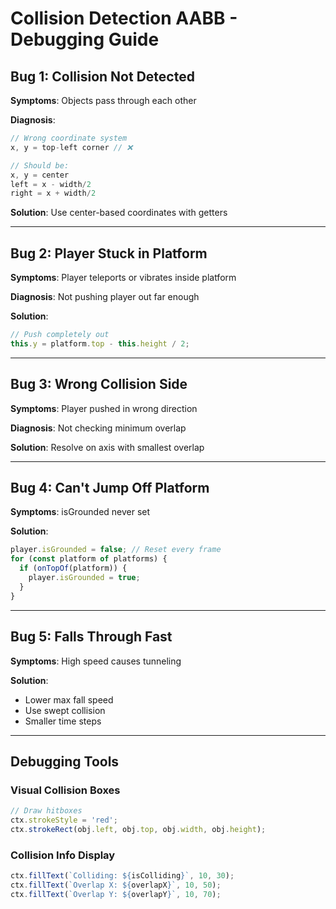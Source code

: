 # Collision Detection AABB - Debugging Guide

## Bug 1: Collision Not Detected

**Symptoms**: Objects pass through each other

**Diagnosis**:
```typescript
// Wrong coordinate system
x, y = top-left corner // ❌

// Should be:
x, y = center
left = x - width/2
right = x + width/2
```

**Solution**: Use center-based coordinates with getters

---

## Bug 2: Player Stuck in Platform

**Symptoms**: Player teleports or vibrates inside platform

**Diagnosis**: Not pushing player out far enough

**Solution**:
```typescript
// Push completely out
this.y = platform.top - this.height / 2;
```

---

## Bug 3: Wrong Collision Side

**Symptoms**: Player pushed in wrong direction

**Diagnosis**: Not checking minimum overlap

**Solution**: Resolve on axis with smallest overlap

---

## Bug 4: Can't Jump Off Platform

**Symptoms**: isGrounded never set

**Solution**:
```typescript
player.isGrounded = false; // Reset every frame
for (const platform of platforms) {
  if (onTopOf(platform)) {
    player.isGrounded = true;
  }
}
```

---

## Bug 5: Falls Through Fast

**Symptoms**: High speed causes tunneling

**Solution**:
- Lower max fall speed
- Use swept collision
- Smaller time steps

---

## Debugging Tools

### Visual Collision Boxes
```typescript
// Draw hitboxes
ctx.strokeStyle = 'red';
ctx.strokeRect(obj.left, obj.top, obj.width, obj.height);
```

### Collision Info Display
```typescript
ctx.fillText(`Colliding: ${isColliding}`, 10, 30);
ctx.fillText(`Overlap X: ${overlapX}`, 10, 50);
ctx.fillText(`Overlap Y: ${overlapY}`, 10, 70);
```
